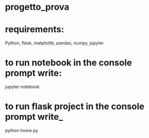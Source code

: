 # progetto_prova

# requirements: 

Python, flask, matplotlib, pandas, numpy, jupyter

# to run notebook in the console prompt write:
jupyter notebook

# to run flask project in the console prompt write_

python home.py
